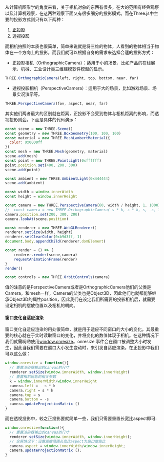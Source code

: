 从计算机图形学的角度来看，关于相机对象的东西有很多，在大的范围有经典观察以及计算机观察，在这两种观察下面又有很多细分的投影模式。而在Three.js中主要的投影方式则只有以下两种：

1. [正投影](https://zh.wikipedia.org/wiki/%E6%AD%A3%E6%8A%95%E5%BD%B1)
2. [透视投影](https://zh.wikipedia.org/wiki/%E9%80%8F%E8%A7%86%E6%8A%95%E5%BD%B1)

而相机拍照的本质也很简单，简单来说就是将三维的物体，人看到的物体相当于物体在一个方向上的投影，而我们就可以根据自身的需求来选择合适的投影方式：

- 正投影相机（OrthographicCamera）：适用于小的场景，比如产品的在线展示、机械、工业设计类三维建模软件模型的显示。

```javascript
THREE.OrthographicCamera(left, right, top, bottom, near, far)
```

- 透视投影相机（PerspectiveCamera）：适用于大的场景，比如游戏场景、场景实况演示等。

```javascript
THREE.PerspectiveCamera(fov, aspect, near, far)
```

其实他们两者最大的区别就在距离，正投影不会受到物体与相机距离的影响，而透视投影则会。下面是具体的代码演示：

```javascript
const scene = new THREE.Scene()
const geometry = new THREE.BoxGeometry(100, 100, 100)
const material = new THREE.MeshLambertMaterial({
  color: 0x0000ff
})
const mesh = new THREE.Mesh(geometry, material)
scene.add(mesh)
const point = new THREE.PointLight(0xffffff)
point.position.set(400, 200, 300)
scene.add(point)

const ambient = new THREE.AmbientLight(0x444444)
scene.add(ambient)

const width = window.innerWidth
const height = window.innerHeight

const camera = new THREE.PerspectiveCamera(60, width / height, 1, 1000) // 透视投影
//  const camera = new THREE.OrthographicCamera(-s * k, s * k, s, -s, 1, 1000) // 正投影
camera.position.set(200, 300, 200)
camera.lookAt(scene.position)

const renderer = new THREE.WebGLRenderer()
renderer.setSize(width, height)
renderer.setClearColor(0xb9d3ff, 1)
document.body.appendChild(renderer.domElement)

const render = () => {
    renderer.render(scene,camera)
    requestAnimationFrame(render)
}
render()

const controls = new THREE.OrbitControls(camera)
```

值的注意的是PerspectiveCamera或者是OrthographicCamera他们的父类是Camera，和mesh一样，Camera的父类也是Object3D，因此他们也就都能够继承Object3D的属性position，因此我们在设定我们所需要的投影相机后，就需要设定相机的摆放位置以及相机的朝向。


#### 窗口变化自适应渲染

窗口变化自适应渲染的用处很简单，就是用于适应不同窗口的大小的变化。其最重要的核心就在于实时读取窗口的变化，并将变化的数值体现于相机。在这种情况下我们就需啊哟使用[window.onresize](https://developer.mozilla.org/en-US/docs/Web/API/GlobalEventHandlers/onresizehttps://note.youdao.com/)。onresize 事件会在窗口被调整大小时发生，因此当我们需要在窗口大小发生变动时，来引发自适应渲染，在正投影中我们可以这么做：

```javascript
window.onresize = function(){
  // 重置渲染器输出的canvas的尺寸
  renderer.setSize(window.innerWidth, window.innerHeight)
  // 重置相机投影的相关参数
  k = window.innerWidth/window.innerHeight
  camera.left = - s * k
  camera.right = s * k
  camera.top = s
  camera.bottom = -s
  camera.updateProjectionMatrix ()
}
```

而在透视投影中，较之正投影要就简单一些，我们只需要重置长宽比aspect即可:

```javascript
window.onresize=function(){
  // 重置渲染器输出的canvas的尺寸
  renderer.setSize(window.innerWidth, window.innerHeight);
  // 全屏情况下：设置观察范围长宽比aspect为窗口宽高比
  camera.aspect = window.innerWidth/window.innerHeight;
  camera.updateProjectionMatrix ();
}
```
